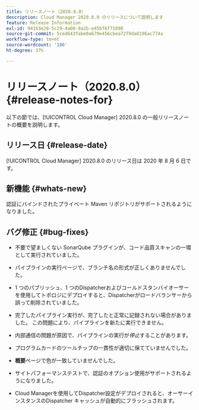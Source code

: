```yaml
---
title: リリースノート（2020.8.0）
description: Cloud Manager 2020.8.0 のリリースについて説明します
feature: Release Information
exl-id: 94163e28-5c29-4a00-9a2b-e45bf6f71098
source-git-commit: 5ced643fabe0a670e456cbea72f9da8196ac774a
workflow-type: tm+mt
source-wordcount: '186'
ht-degree: 37%

---
```


# リリースノート（2020.8.0） {#release-notes-for}

以下の節では、[!UICONTROL Cloud Manager] 2020.8.0 の一般リリースノートの概要を説明します。

## リリース日 {#release-date}

[!UICONTROL Cloud Manager] 2020.8.0 のリリース日は 2020 年 8 月 6 日です。

## 新機能 {#whats-new}

認証にバインドされたプライベート Maven リポジトリがサポートされるようになりました。

## バグ修正 {#bug-fixes}

* 不要で望ましくない SonarQube プラグインが、コード品質スキャンの一環として実行されていました。

* パイプラインの実行ページで、ブランチ名の形式が正しくありませんでした。

* 1 つのパブリッシュ、1 つのDispatcherおよびコールドスタンバイオーサーを使用してトポロジにデプロイすると、Dispatcherがロードバランサーから誤って削除されていました。

* 完了したパイプライン実行が、完了したと正常に記録されない場合がありました。 この問題により、パイプラインを新たに実行できません。

* 内部通信の問題が原因で、パイプラインの実行が&#x200B;*停止*&#x200B;することがあります。

* プログラムカードのツールチップの一貫性が適切に保てていませんでした。

* **概要**&#x200B;ページで色が一致していませんでした。

* サイトパフォーマンステストで、認証のオプション使用がサポートされるようになりました。

* Cloud Managerを使用してDispatcher設定がデプロイされると、オーサーインスタンスのDispatcher キャッシュが自動的にフラッシュされます。
